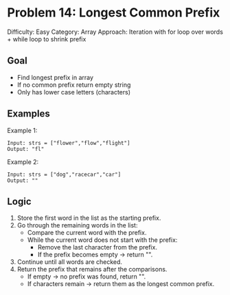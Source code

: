 # Problem 14: Longest Common Prefix
Difficulty: Easy
Category: Array
Approach: Iteration with for loop over words + while loop to shrink prefix

## Goal
- Find longest prefix in array
- If no common prefix return empty string
- Only has lower case letters (characters)

## Examples
Example 1:

    Input: strs = ["flower","flow","flight"]
    Output: "fl"

Example 2:

    Input: strs = ["dog","racecar","car"]
    Output: ""

## Logic
1. Store the first word in the list as the starting prefix.  
2. Go through the remaining words in the list:  
   - Compare the current word with the prefix.  
   - While the current word does not start with the prefix:  
     - Remove the last character from the prefix.  
     - If the prefix becomes empty → return "".  
3. Continue until all words are checked.  
4. Return the prefix that remains after the comparisons.  
   - If empty → no prefix was found, return "".  
   - If characters remain → return them as the longest common prefix.  